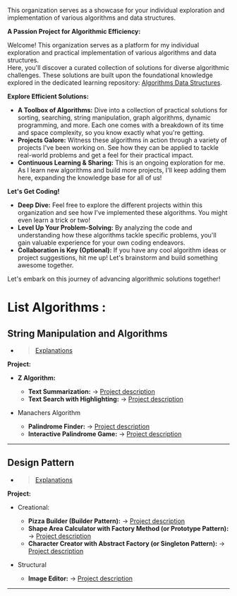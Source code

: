 This organization serves as a showcase for your individual exploration and implementation of various algorithms and data structures.  

**A Passion Project for Algorithmic Efficiency:**

Welcome! This organization serves as a platform for my individual exploration and practical implementation of various algorithms and data structures.  
Here, you'll discover a curated collection of solutions for diverse algorithmic challenges. These solutions are built upon the foundational knowledge explored in the dedicated learning repository: [Algorithms Data Structures](https://github.com/m-mdy-m/algorithms-data-structures).

**Explore Efficient Solutions:**

* **A Toolbox of Algorithms:** Dive into a collection of practical solutions for sorting, searching, string manipulation, graph algorithms, dynamic programming, and more.  Each one comes with a breakdown of its time and space complexity, so you know exactly what you're getting.  
* **Projects Galore:** Witness these algorithms in action through a variety of projects I've been working on.  See how they can be applied to tackle real-world problems and get a feel for their practical impact.  
* **Continuous Learning & Sharing:** This is an ongoing exploration for me. As I learn new algorithms and build more projects, I'll keep adding them here, expanding the knowledge base for all of us!  

**Let's Get Coding!**

* **Deep Dive:** Feel free to explore the different projects within this organization and see how I've implemented these algorithms.  You might even learn a trick or two!  
* **Level Up Your Problem-Solving:** By analyzing the code and understanding how these algorithms tackle specific problems, you'll gain valuable experience for your own coding endeavors.  
* **Collaboration is Key (Optional):**  If you have any cool algorithm ideas or project suggestions, hit me up!  Let's brainstorm and build something awesome together.  

Let's embark on this journey of advancing algorithmic solutions together!

# List Algorithms : 

## String Manipulation and Algorithms
  - > [Explanations](https://github.com/m-mdy-m/algorithms-data-structures/tree/main/5.String-Manipulation-And-Algorithms)

 **Project:**
   * **Z Algorithm:**
     - **Text Summarization:** -> [Project description]()
     - **Text Search with Highlighting:** -> [Project description]()
     
   * Manachers Algorithm
     - **Palindrome Finder:** -> [Project description]()
     - **Interactive Palindrome Game:** -> [Project description]()

---

## Design Pattern
  - > [Explanations](https://github.com/m-mdy-m/algorithms-data-structures/tree/main/16.Software-Design-Patterns)

 **Project:**
   * Creational:
     - **Pizza Builder (Builder Pattern):** -> [Project description]()
     - **Shape Area Calculator with Factory Method (or Prototype Pattern):** -> [Project description]()
     - **Character Creator with Abstract Factory (or Singleton Pattern):** -> [Project description]()
     
   * Structural
     - **Image Editor:** -> [Project description]()

---






